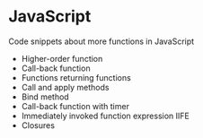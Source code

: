 # JavaScript

Code snippets about more functions in JavaScript

- Higher-order function
- Call-back function
- Functions returning functions
- Call and apply methods
- Bind method
- Call-back function with timer
- Immediately invoked function expression IIFE
- Closures
